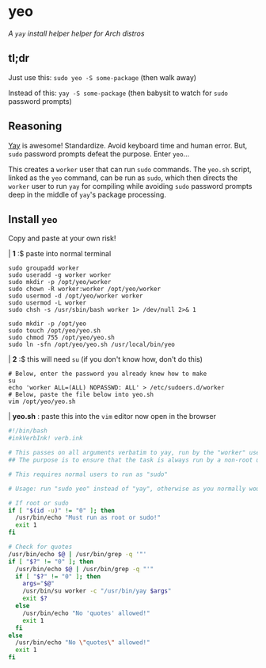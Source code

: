 # yeo
*A `yay` install helper helper for Arch distros*

## tl;dr

Just use this: `sudo yeo -S some-package` (then walk away)

Instead of this: `yay -S some-package` (then babysit to watch for `sudo` password prompts)

## Reasoning

[Yay](https://github.com/Jguer/yay) is awesome! Standardize. Avoid keyboard time and human error. But, `sudo` password prompts defeat the purpose. Enter `yeo`...

This creates a `worker` user that can run `sudo` commands. The `yeo.sh` script, linked as the `yeo` command, can be run as `sudo`, which then directs the `worker` user to run `yay` for compiling while avoiding `sudo` password prompts deep in the middle of `yay`'s package processing.

## Install `yeo`

Copy and paste at your own risk!

| **1** :$ paste into normal terminal

```
sudo groupadd worker
sudo useradd -g worker worker
sudo mkdir -p /opt/yeo/worker
sudo chown -R worker:worker /opt/yeo/worker
sudo usermod -d /opt/yeo/worker worker
sudo usermod -L worker
sudo chsh -s /usr/sbin/bash worker 1> /dev/null 2>& 1

sudo mkdir -p /opt/yeo
sudo touch /opt/yeo/yeo.sh
sudo chmod 755 /opt/yeo/yeo.sh
sudo ln -sfn /opt/yeo/yeo.sh /usr/local/bin/yeo
```

| **2** :$ this will need `su` (if you don't know how, don't do this)

```
# Below, enter the password you already knew how to make
su
echo 'worker ALL=(ALL) NOPASSWD: ALL' > /etc/sudoers.d/worker
# Below, paste the file below into yeo.sh
vim /opt/yeo/yeo.sh
```

| **yeo.sh** : paste this into the `vim` editor now open in the browser

```bash
#!/bin/bash
#inkVerbInk! verb.ink

# This passes on all arguments verbatim to yay, run by the "worker" user
## The purpose is to ensure that the task is always run by a non-root user, but doesn't prompt for passwords

# This requires normal users to run as "sudo"

# Usage: run "sudo yeo" instead of "yay", otherwise as you normally would

# If root or sudo
if [ "$(id -u)" != "0" ]; then
  /usr/bin/echo "Must run as root or sudo!"
  exit 1
fi

# Check for quotes
/usr/bin/echo $@ | /usr/bin/grep -q '"'
if [ "$?" != "0" ]; then
  /usr/bin/echo $@ | /usr/bin/grep -q "'"
  if [ "$?" != "0" ]; then
    args="$@"
    /usr/bin/su worker -c "/usr/bin/yay $args"
    exit $?
  else
    /usr/bin/echo "No 'quotes' allowed!"
    exit 1
  fi
else
  /usr/bin/echo "No \"quotes\" allowed!"
  exit 1
fi
```
